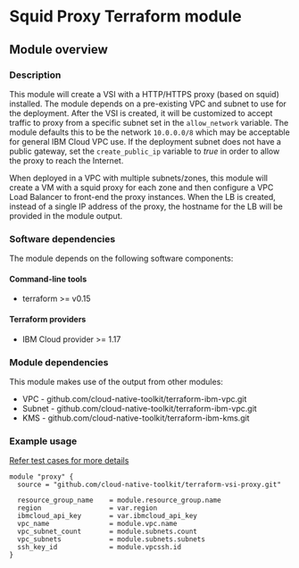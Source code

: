 # Squid Proxy Terraform module

## Module overview

### Description

This module will create a VSI with a HTTP/HTTPS proxy (based on squid) installed. The module depends on a pre-existing VPC and subnet to use for the deployment. After the VSI is created, it will be customized to accept traffic to proxy from a specific subnet set in the `allow_network` variable. The module defaults this to be the network `10.0.0.0/8` which may be acceptable for general IBM Cloud VPC use. If the deployment subnet does not have a public gateway, set the `create_public_ip` variable to *true* in order to allow the proxy to reach the Internet.

When deployed in a VPC with multiple subnets/zones, this module will create a VM with a squid proxy for each zone and then configure a VPC Load Balancer to front-end the proxy instances. When the LB is created, instead of a single IP address of the proxy, the hostname for the LB will be provided in the module output.

### Software dependencies

The module depends on the following software components:

#### Command-line tools

- terraform >= v0.15

#### Terraform providers

- IBM Cloud provider >= 1.17

### Module dependencies

This module makes use of the output from other modules:

- VPC - github.com/cloud-native-toolkit/terraform-ibm-vpc.git
- Subnet - github.com/cloud-native-toolkit/terraform-ibm-vpc.git
- KMS - github.com/cloud-native-toolkit/terraform-ibm-kms.git

### Example usage

[Refer test cases for more details](test/stages/stage2-proxy.tf)

```hcl-terraform
module "proxy" {
  source = "github.com/cloud-native-toolkit/terraform-vsi-proxy.git"

  resource_group_name    = module.resource_group.name
  region                 = var.region
  ibmcloud_api_key       = var.ibmcloud_api_key
  vpc_name               = module.vpc.name
  vpc_subnet_count       = module.subnets.count
  vpc_subnets            = module.subnets.subnets
  ssh_key_id             = module.vpcssh.id
}
```
